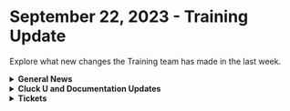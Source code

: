 # September 22, 2023 - Training Update

Explore what new changes the Training team has made in the last week.

<details>

<summary><strong>General News</strong></summary>

* Cluck U will continue its regular schedule next week:
  * Mondays: Rewst 101 @ 12pm EST + Rewst 104 @ 1:15pm EST
  * Tuesdays: Rewst 102 @ 12pm EST + Rewst 105 @ 1:15pm EST
  * Wednesdays: Rewst 103 @ 12pm EST + Rewst 106 @ 1:15pm EST
  * Thursdays: ROC AMA @ 11am EST
* Join us in our new [Cluck-U Discord channel](https://discord.com/channels/936789089703845988/1121465945295167588) if you have any questions, comments, or concerns!

</details>

<details>

<summary><strong>Cluck U and Documentation Updates</strong></summary>

**Cluck University**

* The team is back from an onsite with a TON of awesome ideas for the coming weeks and months! So here are a few teasers of what you can anticipate:
  * **Contributing to Documentation**: We're thrilled to open up our documentation for user contributions. Stay tuned for eligibility criteria and the ability to enhance our community knowledge base. Quick-Fix Contributions can be made today by clicking the "Edit on GitHub" within the three dots at the top right of any page! Check out our [Community Corner page for more information](broken-reference).
  * **200 Series Courses**: These courses will focus on a deep dive into programming concepts, data types, and anti-patterns. Perfect for those looking to optimize their workflows and ensure responsible product use. Look forward to the 201, coming in October!
  * **More Electives**: These specialized modules will address specific skills and use cases, providing a more tailored learning experience.

**Documentation**

* [Open Mic - September 15th Video and Page Added](../../roc-open-mics/2023-roc-open-mics/september-15-2023-if-you-smell-what-the-roc-is-cooking-pt.2.md)
* Updates and Fixes
  * Updated Capitalization for ConnectWise pages.
  * Fixed formatting and links on the [OpenAI Ticket Categorization](../../../prebuilt-automations/existing-crate-documentation/openai-ticket-categorisation-setup.md) and [OpenAI Ticket Sentiment](../../../prebuilt-automations/existing-crate-documentation/openai-ticket-sentiment-setup.md) crate pages.

</details>

<details>

<summary><strong>Tickets</strong></summary>

With the ROC now using Halo for their ticketing system, this is when you should find a ticket created for you!

* [x] A discussion with a ROC engineer that doesn't result in a fix on first discussion
* [x] If you have a call to troubleshoot, create workflows or other ROC work
* [x] For all onboarding or expansion work
* [x] If a call results in a new workflow idea or request

If you'd like to manually create a ticket yourself, review the "Rewst Support" section at the bottom of this page.

</details>
